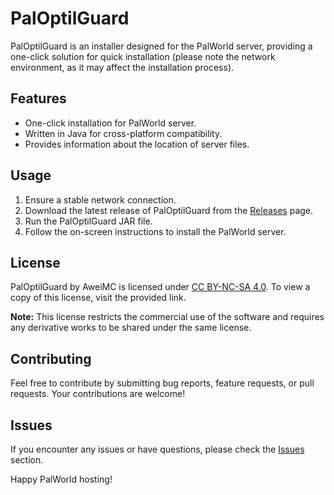 # PalOptilGuard

PalOptilGuard is an installer designed for the PalWorld server, providing a one-click solution for quick installation (please note the network environment, as it may affect the installation process).

## Features

- One-click installation for PalWorld server.
- Written in Java for cross-platform compatibility.
- Provides information about the location of server files.

## Usage

1. Ensure a stable network connection.
2. Download the latest release of PalOptilGuard from the [Releases](https://github.com/yourusername/PalOptilGuard/releases) page.
3. Run the PalOptilGuard JAR file.
4. Follow the on-screen instructions to install the PalWorld server.

## License

PalOptilGuard by AweiMC is licensed under [CC BY-NC-SA 4.0](http://creativecommons.org/licenses/by-nc-sa/4.0/). To view a copy of this license, visit the provided link.

**Note:** This license restricts the commercial use of the software and requires any derivative works to be shared under the same license.

## Contributing

Feel free to contribute by submitting bug reports, feature requests, or pull requests. Your contributions are welcome!

## Issues

If you encounter any issues or have questions, please check the [Issues](https://github.com/yourusername/PalOptilGuard/issues) section.

Happy PalWorld hosting!
